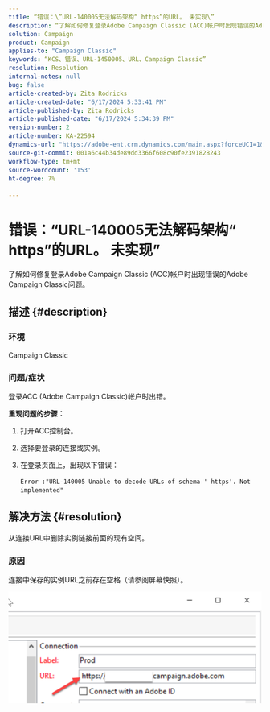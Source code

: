 ```yaml
---
title: “错误：\”URL-140005无法解码架构“ https”的URL。 未实现\”
description: “了解如何修复登录Adobe Campaign Classic (ACC)帐户时出现错误的Adobe Campaign Classic问题。”
solution: Campaign
product: Campaign
applies-to: "Campaign Classic"
keywords: “KCS、错误、URL-1450005、URL、Campaign Classic”
resolution: Resolution
internal-notes: null
bug: false
article-created-by: Zita Rodricks
article-created-date: "6/17/2024 5:33:41 PM"
article-published-by: Zita Rodricks
article-published-date: "6/17/2024 5:34:39 PM"
version-number: 2
article-number: KA-22594
dynamics-url: "https://adobe-ent.crm.dynamics.com/main.aspx?forceUCI=1&pagetype=entityrecord&etn=knowledgearticle&id=7979cab7-cf2c-ef11-840a-002248084fbb"
source-git-commit: 001a6c44b34de89dd3366f608c90fe2391828243
workflow-type: tm+mt
source-wordcount: '153'
ht-degree: 7%

---
```


# 错误：“URL-140005无法解码架构“ https”的URL。 未实现”


了解如何修复登录Adobe Campaign Classic (ACC)帐户时出现错误的Adobe Campaign Classic问题。

## 描述 {#description}


### <b>环境</b>

Campaign Classic



### <b>问题/症状</b>

登录ACC (Adobe Campaign Classic)帐户时出错。



<b>重现问题的步骤：</b>

1. 打开ACC控制台。


2. 选择要登录的连接或实例。


3. 在登录页面上，出现以下错误：

   `Error :"URL-140005 Unable to decode URLs of schema ' https'. Not implemented"`



## 解决方法 {#resolution}


从连接URL中删除实例链接前面的现有空间。

### <b>原因</b>

连接中保存的实例URL之前存在空格（请参阅屏幕快照）。

![](assets/9ee7e7a5-fc34-ee11-bdf4-6045bd006c82.png)

